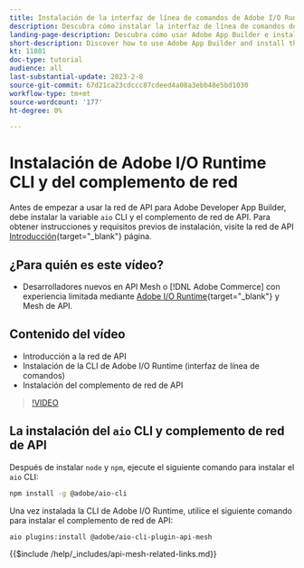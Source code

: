 ```yaml
---
title: Instalación de la interfaz de línea de comandos de Adobe I/O Runtime y del complemento de red de API
description: Descubra cómo instalar la interfaz de línea de comandos de Adobe I/O Runtime y el complemento de red de API
landing-page-description: Descubra cómo usar Adobe App Builder e instalar Adobe I/O Runtime con el complemento de red de API.
short-description: Discover how to use Adobe App Builder and install the Adobe I/O Runtime with API Mesh plugin.
kt: 11801
doc-type: tutorial
audience: all
last-substantial-update: 2023-2-8
source-git-commit: 67d21ca23cdccc87cdeed4a08a3ebb48e5bd1030
workflow-type: tm+mt
source-wordcount: '177'
ht-degree: 0%

---
```



# Instalación de Adobe I/O Runtime CLI y del complemento de red

Antes de empezar a usar la red de API para Adobe Developer App Builder, debe instalar la variable `aio` CLI y el complemento de red de API.
Para obtener instrucciones y requisitos previos de instalación, visite la red de API [Introducción](https://developer.adobe.com/graphql-mesh-gateway/gateway/getting-started/){target="_blank"} página.

## ¿Para quién es este vídeo?

* Desarrolladores nuevos en API Mesh o [!DNL Adobe Commerce] con experiencia limitada mediante [Adobe I/O Runtime](https://developer.adobe.com/runtime/docs/guides/overview/){target="_blank"} y Mesh de API.

## Contenido del vídeo

* Introducción a la red de API
* Instalación de la CLI de Adobe I/O Runtime (interfaz de línea de comandos)
* Instalación del complemento de red de API

>[!VIDEO](https://video.tv.adobe.com/v/3414122/)

## La instalación del `aio` CLI y complemento de red de API

Después de instalar `node` y `npm`, ejecute el siguiente comando para instalar el `aio` CLI:

```bash
npm install -g @adobe/aio-cli
```

Una vez instalada la CLI de Adobe I/O Runtime, utilice el siguiente comando para instalar el complemento de red de API:

```bash
aio plugins:install @adobe/aio-cli-plugin-api-mesh
```

{{$include /help/_includes/api-mesh-related-links.md}}
